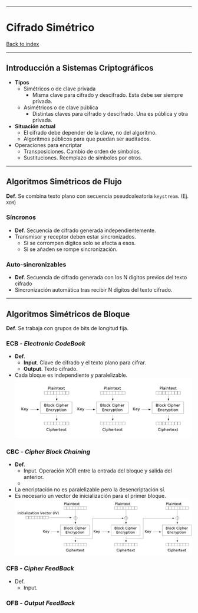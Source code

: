
---
# Cifrado Simétrico

[Back to index](../README.md)

---

## Introducción a Sistemas Criptográficos
- **Tipos**
	- Simétricos o de clave privada
		- Misma clave para cifrado y descifrado. Esta debe ser siempre privada.
	- Asimétricos o de clave pública
		- Distintas claves para cifrado y descifrado. Una es pública y otra privada.
- **Situación actual**
	- El cifrado debe depender de la clave, no del algoritmo.
	- Algoritmos públicos para que puedan ser auditados.
- Operaciones para encriptar
	- Transposiciones. Cambio de orden de símbolos.
	- Sustituciones. Reemplazo de símbolos por otros.
---
## Algoritmos Simétricos de Flujo
**Def**. Se combina texto plano con secuencia pseudoaleatoria `keystream`.  (Ej. `XOR`)
### Síncronos
 - **Def**. Secuencia de cifrado generada independientemente.
- Transmisor y receptor deben estar sincronizados.
	- Si se corrompen dígitos solo se afecta a esos.
	- Si se añaden se rompe sincronización.
### Auto-sincronizables
- **Def**. Secuencia de cifrado generada con los N dígitos previos del texto cifrado
- Sincronización automática tras recibir N dígitos del texto cifrado.
---
## Algoritmos Simétricos de Bloque
**Def**. Se trabaja con grupos de bits de longitud fija.
### ECB - *Electronic CodeBook*
- **Def**.
	- **Input**. Clave de cifrado y el texto plano para cifrar.
	- **Output**. Texto cifrado.
- Cada bloque es independiente y paralelizable.
![](../assets/Pasted%20image%2020251021100756.png)
### CBC - *Cipher Block Chaining*
- **Def**.
	- Input. Operación XOR entre la entrada del bloque y salida del anterior.
	- 
- La encriptación no es paralelizable pero la desencriptación sí.
- Es necesario un vector de inicialización para el primer bloque.
![](../assets/Pasted%20image%2020251021101106.png)
### CFB - *Cipher FeedBack*
- Def. 
	- Input. 
### OFB - *Output FeedBack*
